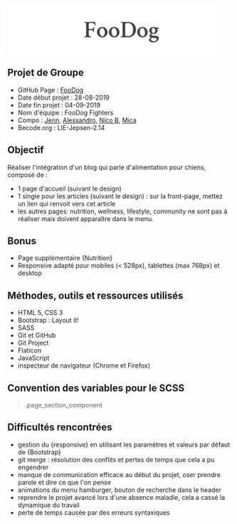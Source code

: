 ![Foodog](assets/images/logo.jpeg)

## Projet de Groupe

-   GitHub Page : [FooDog](https://jenhtc.github.io/FooDog/ "page GitHub des FooDog Fighters")
-   Date début projet :  28-08-2019
-   Date fin projet : 04-09-2019
-   Nom d'équipe : FooDog Fighters
-   Compo : [Jenn](https://github.com/Jenhtc "profil GitHub de Jenn"), [Alessandro](https://github.com/alessaloisio "profil GitHub d'Alessandro"), [Nico B](https://github.com/NicolasBonfond "profil GitHub de Nico B"), [Mica](https://github.com/piralimic "profil GitHub de Mica")
-   Becode.org : LIE-Jepsen-2.14

## Objectif

Réaliser l'intégration d'un blog qui parle d'alimentation pour chiens, composé de :

-   1 page d'accueil (suivant le design)
-   1 single pour les articles (suivant le design) : sur la front-page, mettez un lien qui renvoit vers cet article
-   les autres pages: nutrition, wellness, lifestyle, community ne sont pas à réaliser mais doivent apparaître dans le menu.

## Bonus

-   Page supplémentaire {Nutrition}
-   Responsive adapté pour mobiles (< 528px), tablettes (max 768px) et desktop

## Méthodes, outils et ressources utilisés

-   HTML 5, CSS 3
-   Bootstrap : Layout it!
-   SASS
-   Git et GitHub
-   Git Project
-   Flaticon
-   JavaScript
-   inspecteur de navigateur (Chrome et Firefox)

## Convention des variables pour le SCSS

> .page_section_component

## Difficultés rencontrées

-   gestion du {responsive} en utilisant les paramètres et valeurs par défaut de {Bootstrap}
-   git merge : résolution des conflits et pertes de temps que cela a pu engendrer
-   manque de communication efficace au début du projet, oser prendre parole et dire ce que l'on pense
-   animations du menu hamburger, bouton de recherche dans le header
-   reprendre le projet avancé lors d'une absence maladie, cela a cassé la dynamique du travail
-   perte de temps causée par des erreurs syntaxiques
